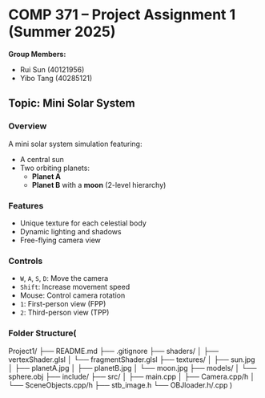 # COMP 371 – Project Assignment 1 (Summer 2025)

**Group Members:**  
- Rui Sun (40121956)  
- Yibo Tang (40285121)

## Topic: Mini Solar System

### Overview
A mini solar system simulation featuring:
- A central sun
- Two orbiting planets:
  - **Planet A**
  - **Planet B** with a **moon** (2-level hierarchy)

### Features
- Unique texture for each celestial body
- Dynamic lighting and shadows
- Free-flying camera view

### Controls
- `W`, `A`, `S`, `D`: Move the camera  
- `Shift`: Increase movement speed  
- Mouse: Control camera rotation  
- `1`: First-person view (FPP)  
- `2`: Third-person view (TPP)

### Folder Structure(
Project1/
├── README.md
├── .gitignore
├── shaders/
│   ├── vertexShader.glsl
│   └── fragmentShader.glsl
├── textures/
│   ├── sun.jpg
│   ├── planetA.jpg
│   ├── planetB.jpg
│   └── moon.jpg
├── models/
│   └── sphere.obj
├── include/
├── src/
│   ├── main.cpp
│   ├── Camera.cpp/h
│   └── SceneObjects.cpp/h
├── stb_image.h
└── OBJloader.h/.cpp
)
